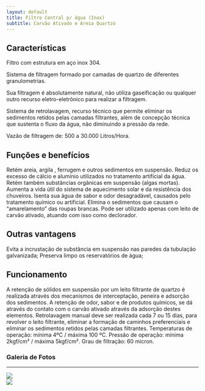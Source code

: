 ```yaml
---
layout: default
title: Filtro Central p/ água (Inox)
subtitle: Carvão Ativado e Areia Quartzo
---
```


## Características

Filtro com estrutura em aço inox 304.

Sistema de filtragem formado por camadas de quartzo de diferentes granulometrias.

Sua filtragem é absolutamente natural, não utiliza gaseificação ou qualquer outro recurso eletro-eletrônico para realizar a filtragem.

Sistema de retrolavagem, recurso técnico que permite eliminar os sedimentos retidos pelas camadas filtrantes, além de concepção técnica que sustenta o fluxo da água, não diminuindo a pressão da rede.

Vazão de filtragem de: 500 a 30.000 Litros/Hora.

## Funções e benefícios
Retém areia, argila , ferrugem e outros sedimentos em suspensão.
Reduz os excesso de cálcio e alumínio utilizados no tratamento artificial da água.
Retém também substâncias orgânicas em suspensão (algas mortas).
Aumenta a vida útil do sistema de aquecimento solar e da resistência dos chuveiros.
Isenta sua água de sabor e odor desagradável, causados pelo tratamento químico ou artificial.
Elimina o sedimentos que causam o “amarelamento” das roupas brancas.
Pode ser utilizado apenas com leito de carvão ativado, atuando com isso como declorador.

## Outras vantagens
Evita a incrustação de substância em suspensão nas paredes da tubulação galvanizada;
Preserva limpo os reservatórios de água;

## Funcionamento
A retenção de sólidos em suspensão por um leito filtrante de quartzo é realizada através dos mecanismos de interceptação, peneira e adsorção dos sedimentos.
A retenção de odor, sabor e de produtos químicos, se dá através do contato com o carvão ativado através da adsorção destes elementos.
Retrolavagem manual deve ser realizada cada 7 ou 15 dias, para revolver o leito filtrante, eliminar a formação de caminhos preferenciais e eliminar os sedimentos retidos pelas camadas filtrantes.
Temperaturas de operação: mínima 4ºC / máxima 100 ºC.
Pressão de operação: mínima 2kgf/cm² / máxima 5kgf/cm².
Grau de filtração: 60 micron.

### Galeria de Fotos

---

<div class="row">
  <div class="col-lg-3 col-sm-4 col-xs-6"><a title="filtro Central p/agua (inox)" href="#">
      <img class="thumbnail img-responsive" src="../../website/images/Filtro Misto Jpeg.jpg"></a></div>
   <div class="col-lg-3 col-sm-4 col-xs-6"><a title="filtro Central p/agua (inox)" href="#">
      <img class="thumbnail img-responsive" src="../../website/images/Filtros Inox_purewater1.png"></a></div>
  </div>


